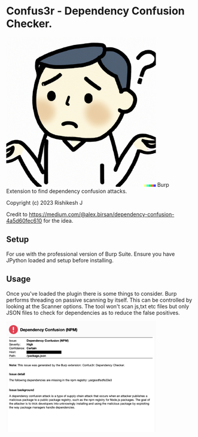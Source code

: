 #  Confus3r - Dependency Confusion Checker.
<img src="gitimg/DALL-E.png" width="400"/>
Burp Extension to find dependency confusion attacks. 
 
Copyright (c) 2023 Rishikesh J


Credit to https://medium.com/@alex.birsan/dependency-confusion-4a5d60fec610 for the idea.

## Setup
For use with the professional version of Burp Suite. Ensure you have JPython loaded and setup
before installing.

## Usage

Once you've loaded the plugin there is some things to consider.
Burp performs threading on passive scanning by itself. This can be controlled by looking at the Scanner options.
The tool won't scan js,txt etc files but only JSON files to check for dependencies as to reduce the false positives.

<img src="gitimg/Screenshot.png" width="400"/>
